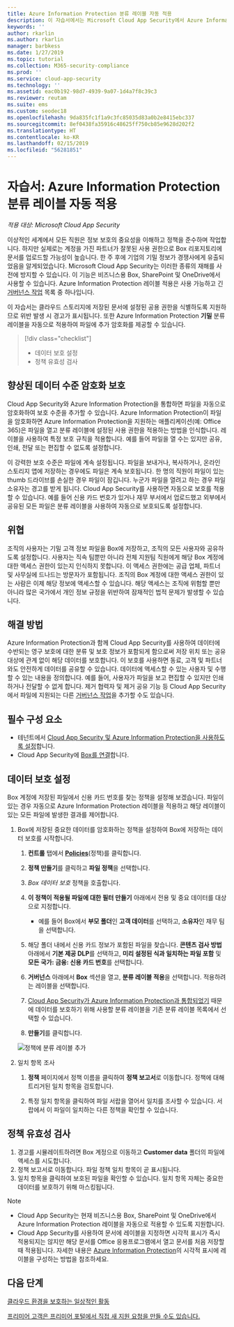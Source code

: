 ```yaml
---
title: Azure Information Protection 분류 레이블 자동 적용
description: 이 자습서에서는 Microsoft Cloud App Security에서 Azure Information Protection 분류 레이블을 자동으로 적용하는 방법을 설명합니다.
keywords: ''
author: rkarlin
ms.author: rkarlin
manager: barbkess
ms.date: 1/27/2019
ms.topic: tutorial
ms.collection: M365-security-compliance
ms.prod: ''
ms.service: cloud-app-security
ms.technology: ''
ms.assetid: eac0b192-98d7-4939-9a07-1d4a7f8c39c3
ms.reviewer: reutam
ms.suite: ems
ms.custom: seodec18
ms.openlocfilehash: 9da835fc1f1a9c3fc85035d83a0b2e8415ebc337
ms.sourcegitcommit: 8ef0438fa35916c48625ff750cb85e9628d202f2
ms.translationtype: HT
ms.contentlocale: ko-KR
ms.lasthandoff: 02/15/2019
ms.locfileid: "56281851"
---
```

# <a name="tutorial-automatically-apply-azure-information-protection-classification-labels"></a>자습서: Azure Information Protection 분류 레이블 자동 적용

*적용 대상: Microsoft Cloud App Security*

이상적인 세계에서 모든 직원은 정보 보호의 중요성을 이해하고 정책을 준수하며 작업합니다. 하지만 실제로는 계정을 가진 파트너가 잘못된 사용 권한으로 Box 리포지토리에 문서를 업로드할 가능성이 높습니다. 한 주 후에 기업의 기밀 정보가 경쟁사에게 유출되었음을 알게되었습니다. Microsoft Cloud App Security는 이러한 종류의 재해를 사전에 방지할 수 있습니다. 이 기능은 비즈니스용 Box, SharePoint 및 OneDrive에서 사용할 수 있습니다. Azure Information Protection 레이블 적용은 사용 가능하고 긴 [거버넌스 작업](governance-actions.md) 목록 중 하나입니다.

이 자습서는 클라우드 스토리지에 저장된 문서에 설정된 공용 권한을 식별하도록 지원하므로 위반 발생 시 경고가 표시됩니다. 또한 Azure Information Protection **기밀** 분류 레이블을 자동으로 적용하여 파일에 추가 암호화를 제공할 수 있습니다.

> [!div class="checklist"]
> * 데이터 보호 설정 
> * 정책 유효성 검사


## <a name="enhanced-data-level-encryption-protection"></a>향상된 데이터 수준 암호화 보호

Cloud App Security와 Azure Information Protection을 통합하면 파일을 자동으로 암호화하여 보호 수준을 추가할 수 있습니다. Azure Information Protection이 파일을 암호화하면 Azure Information Protection을 지원하는 애플리케이션(예: Office 365)은 파일을 열고 분류 레이블에 설정된 사용 권한을 적용하는 방법을 인식합니다. 레이블을 사용하여 특정 보호 규칙을 적용합니다. 예를 들어 파일을 열 수는 있지만 공유, 인쇄, 전달 또는 편집할 수 없도록 설정합니다.

이 강력한 보호 수준은 파일에 계속 설정됩니다. 파일을 보내거나, 복사하거나, 온라인 스토리지 앱에 저장하는 경우에도 파일은 계속 보호됩니다. 한 명의 직원이 파일이 있는 thumb 드라이브를 손실한 경우 파일이 잠깁니다. 누군가 파일을 열려고 하는 경우 파일 소유자는 경고를 받게 됩니다. Cloud App Security를 사용하면 자동으로 보호를 적용할 수 있습니다. 예를 들어 신용 카드 번호가 있거나 재무 부서에서 업로드했고 외부에서 공유된 모든 파일은 분류 레이블을 사용하여 자동으로 보호되도록 설정합니다.

## <a name="the-threat"></a>위협

조직의 사용자는 기밀 고객 정보 파일을 Box에 저장하고, 조직의 모든 사용자와 공유하도록 설정합니다. 사용자는 직속 팀뿐만 아니라 전체 지원팀 직원에게 해당 Box 계정에 대한 액세스 권한이 있는지 인식하지 못합니다. 이 액세스 권한에는 공급 업체, 파트너 및 사무실에 드나드는 방문자가 포함됩니다. 조직의 Box 계정에 대한 액세스 권한이 있는 사람은 이제 해당 정보에 액세스할 수 있습니다. 해당 액세스는 조직에 위험할 뿐만 아니라 많은 국가에서 개인 정보 규정을 위반하여 잠재적인 법적 문제가 발생할 수 있습니다.

## <a name="the-solution"></a>해결 방법

Azure Information Protection과 함께 Cloud App Security를 사용하여 데이터에 수반되는 영구 보호에 대한 분류 및 보호 정보가 포함되게 함으로써 저장 위치 또는 공유 대상에 관계 없이 해당 데이터를 보호합니다. 이 보호를 사용하면 동료, 고객 및 파트너와도 안전하게 데이터를 공유할 수 있습니다. 데이터에 액세스할 수 있는 사용자 및 수행할 수 있는 내용을 정의합니다. 예를 들어, 사용자가 파일을 보고 편집할 수 있지만 인쇄하거나 전달할 수 없게 합니다. 제거 협력자 및 제거 공유 기능 등 Cloud App Security에서 파일에 지원되는 다른 [거버넌스 작업](governance-actions.md)을 추가할 수도 있습니다.

## <a name="prerequisites"></a>필수 구성 요소

- 테넌트에서 [Cloud App Security 및 Azure Information Protection을 사용하도록 설정](azip-integration.md)합니다.
- Cloud App Security에 [Box를 연결](connect-box-to-microsoft-cloud-app-security.md)합니다.

## <a name="set-up-data-protection"></a>데이터 보호 설정

Box 계정에 저장된 파일에서 신용 카드 번호를 찾는 정책을 설정해 보겠습니다. 파일이 있는 경우 자동으로 Azure Information Protection 레이블을 적용하고 해당 레이블이 있는 모든 파일에 발생한 결과를 제어합니다.

1. Box에 저장된 중요한 데이터를 암호화하는 정책을 설정하여 Box에 저장하는 데이터 보호를 시작합니다.

    1. **컨트롤** 탭에서 [**Policies**](control-cloud-apps-with-policies.md)(정책)를 클릭합니다. 

    2. **정책 만들기**를 클릭하고 **파일 정책**을 선택합니다.

    3. *Box 데이터 보호* 정책을 호출합니다.

    4. **이 정책이 적용될 파일에 대한 필터 만들기** 아래에서 전용 및 중요 데이터를 대상으로 지정합니다.
        - 예를 들어 Box에서 **부모 폴더**인 **고객 데이터**를 선택하고, **소유자**인 재무 팀을 선택합니다.

    5. 해당 폴더 내에서 신용 카드 정보가 포함된 파일을 찾습니다. **콘텐츠 검사 방법** 아래에서 **기본 제공 DLP**를 선택하고, **미리 설정된 식과 일치하는 파일 포함** 및 **모든 국가: 금융: 신용 카드 번호**를 선택합니다.

    6. **거버넌스** 아래에서 **Box** 섹션을 열고, **분류 레이블 적용**을 선택합니다. 적용하려는 레이블을 선택합니다.

    7. [Cloud App Security가 Azure Information Protection과 통합되었기](azip-integration.md) 때문에 데이터를 보호하기 위해 사용할 분류 레이블을 기존 분류 레이블 목록에서 선택할 수 있습니다.

    8. **만들기**를 클릭합니다. 

   ![정책에 분류 레이블 추가](./media/aip-auto-policy.png)

2. 일치 항목 조사

    1. **정책** 페이지에서 정책 이름을 클릭하여 **정책 보고서**로 이동합니다. 정책에 대해 트리거된 일치 항목을 검토합니다.

    2. 특정 일치 항목을 클릭하여 파일 서랍을 열어서 일치를 조사할 수 있습니다. 서랍에서 이 파일이 일치하는 다른 정책을 확인할 수 있습니다.

## <a name="validate-your-policy"></a>정책 유효성 검사

1. 경고를 시뮬레이트하려면 Box 계정으로 이동하고 **Customer data** 폴더의 파일에 액세스를 시도합니다.
2. 정책 보고서로 이동합니다. 파일 정책 일치 항목이 곧 표시됩니다. 
3. 일치 항목을 클릭하여 보호된 파일을 확인할 수 있습니다. 일치 항목 자체는 중요한 데이터를 보호하기 위해 마스킹됩니다.

>[!NOTE]
>
> - Cloud App Security는 현재 비즈니스용 Box, SharePoint 및 OneDrive에서 Azure Information Protection 레이블을 자동으로 적용할 수 있도록 지원합니다.
> - Cloud App Security를 사용하여 문서에 레이블을 지정하면 시각적 표시가 즉시 적용되지는 않지만 해당 문서를 Office 응용프로그램에서 열고 문서를 처음 저장할 때 적용됩니다. 자세한 내용은 [Azure Information Protection](https://docs.microsoft.com/information-protection/deploy-use/configure-policy-markings#when-visual-markings-are-applied)의 시각적 표시에 레이블을 구성하는 방법을 참조하세요.

## <a name="next-steps"></a>다음 단계

[클라우드 환경을 보호하는 일상적인 활동](daily-activities-to-protect-your-cloud-environment.md)   

[프리미어 고객은 프리미어 포털에서 직접 새 지원 요청을 만들 수도 있습니다.](https://premier.microsoft.com/)  
  
  
